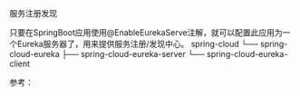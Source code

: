 服务注册发现

 只要在SpringBoot应用使用@EnableEurekaServe注解，就可以配置此应用为一个Eureka服务器了，用来提供服务注册/发现中心。
spring-cloud
    └── spring-cloud-eureka
        ├── spring-cloud-eureka-server
        └── spring-cloud-eureka-client

参考：
